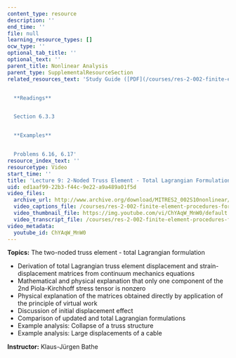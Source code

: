 ```yaml
---
content_type: resource
description: ''
end_time: ''
file: null
learning_resource_types: []
ocw_type: ''
optional_tab_title: ''
optional_text: ''
parent_title: Nonlinear Analysis
parent_type: SupplementalResourceSection
related_resources_text: 'Study Guide ([PDF](/courses/res-2-002-finite-element-procedures-for-solids-and-structures-spring-2010/resources/mitres2_002s10_lec09-1))


  **Readings**


  Section 6.3.3


  **Examples**


  Problems 6.16, 6.17'
resource_index_text: ''
resourcetype: Video
start_time: ''
title: 'Lecture 9: 2-Noded Truss Element - Total Lagrangian Formulation'
uid: ed1aaf99-22b3-f44c-9e22-a9a489a01f5d
video_files:
  archive_url: http://www.archive.org/download/MITRES2_002S10nonlinear/MITRES2_002S10nonlinear_lec09_300k.mp4
  video_captions_file: /courses/res-2-002-finite-element-procedures-for-solids-and-structures-spring-2010/8ee505ea44ae536cb45ca7408f4f1aa9_ChYAqW_MnW0.vtt
  video_thumbnail_file: https://img.youtube.com/vi/ChYAqW_MnW0/default.jpg
  video_transcript_file: /courses/res-2-002-finite-element-procedures-for-solids-and-structures-spring-2010/e322553dcc657375ad253d6b3f1ffe9b_ChYAqW_MnW0.pdf
video_metadata:
  youtube_id: ChYAqW_MnW0
---
```


**Topics:** The two-noded truss element - total Lagrangian formulation

*   Derivation of total Lagrangian truss element displacement and strain-displacement matrices from continuum mechanics equations
*   Mathematical and physical explanation that only one component of the 2nd Piola-Kirchhoff stress tensor is nonzero
*   Physical explanation of the matrices obtained directly by application of the principle of virtual work
*   Discussion of initial displacement effect
*   Comparison of updated and total Lagrangian formulations
*   Example analysis: Collapse of a truss structure
*   Example analysis: Large displacements of a cable

**Instructor:** Klaus-Jürgen Bathe



